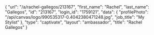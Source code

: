 {
    "url": "\/a\/rachel-gallegos\/213167",
    "first_name": "Rachel",
    "last_name": "Gallegos",
    "id": "213167",
    "login_id": "1759121",
    "data": {
        "profilePhoto": "\/api\/canvas\/logo\/990535317-0.4042380471248.jpg",
        "job_title": "My Stylist"
    },
    "type": "captivate",
    "layout": "ambassador",
    "title": "Rachel Gallegos"
}
